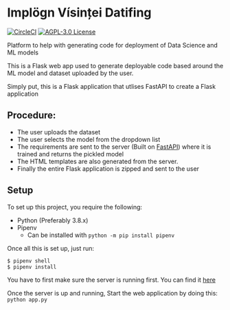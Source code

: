 # Implögn Vísinței Datifing

[![CircleCI](https://circleci.com/gh/charlescsr/implogn-visintei-datifing.svg?style=svg)](https://circleci.com/gh/charlescsr/implogn-visintei-datifing) [![AGPL-3.0 License](https://img.shields.io/badge/license-AGPL-green.svg?style=flat)](LICENSE)

Platform to help with generating code for deployment of Data Science and ML models 

This is a Flask web app used to generate deployable code based around the ML model and dataset uploaded by the user.

Simply put, this is a Flask application that utlises FastAPI to create a Flask application

## Procedure:

* The user uploads the dataset
* The user selects the model from the dropdown list
* The requirements are sent to the server (Built on [FastAPI](https://github.com/tiangolo/fastapi)) where it is trained and returns the pickled model
* The HTML templates are also generated from the server.
* Finally the entire Flask application is zipped and sent to the user

## Setup

To set up this project, you require the following:

* Python (Preferably 3.8.x)
* Pipenv
  * Can be installed with ```python -m pip install pipenv```

Once all this is set up, just run:

```
$ pipenv shell
$ pipenv install
```
You have to first make sure the server is running first. You can find it [here](https://github.com/charlescsr/train_server)

Once the server is up and running, Start the web application by doing this:
```python app.py```
